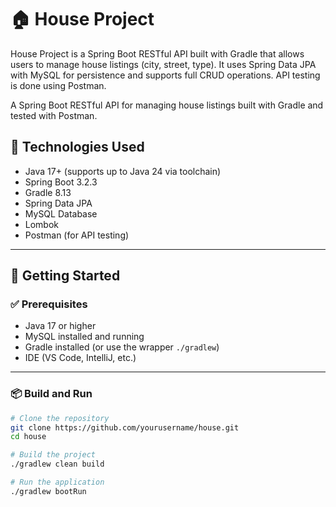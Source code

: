# 🏠 House Project

House Project is a Spring Boot RESTful API built with Gradle that allows users to manage house listings (city, street, type). It uses Spring Data JPA with MySQL for persistence and supports full CRUD operations. API testing is done using Postman.

A Spring Boot RESTful API for managing house listings built with Gradle and tested with Postman.

## 🔧 Technologies Used

- Java 17+ (supports up to Java 24 via toolchain)
- Spring Boot 3.2.3
- Gradle 8.13
- Spring Data JPA
- MySQL Database
- Lombok
- Postman (for API testing)


---

## 🚀 Getting Started

### ✅ Prerequisites

- Java 17 or higher
- MySQL installed and running
- Gradle installed (or use the wrapper `./gradlew`)
- IDE (VS Code, IntelliJ, etc.)

---

### 📦 Build and Run

```bash
# Clone the repository
git clone https://github.com/yourusername/house.git
cd house

# Build the project
./gradlew clean build

# Run the application
./gradlew bootRun


